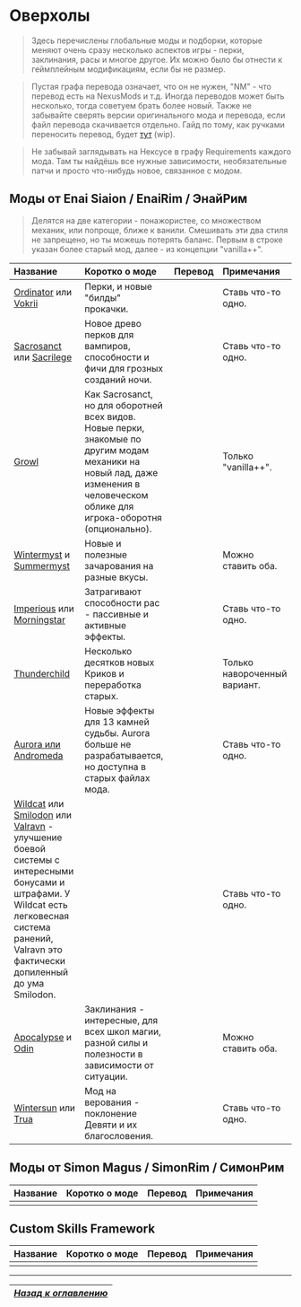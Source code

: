 # Оверхолы

> Здесь перечислены глобальные моды и подборки, которые меняют очень сразу несколько аспектов игры - перки, заклинания, расы и многое другое. Их можно было бы отнести к геймплейным модификациям, если бы не размер.

> Пустая графа перевода означает, что он не нужен, "NM" - что перевод есть на NexusMods и т.д. Иногда переводов может быть несколько, тогда советуем брать более новый. Также не забывайте сверять версии оригинального мода и перевода, если файл перевода скачивается отдельно. Гайд по тому, как ручками переносить перевод, будет [тут](https://youtu.be/dQw4w9WgXcQ) (wip).

> Не забывай заглядывать на Нексусе в графу Requirements каждого мода. Там ты найдёшь все нужные зависимости, необязательные патчи и просто что-нибудь новое, связанное с модом.

## Моды от Enai Siaion / EnaiRim / ЭнайРим

> Делятся на две категории - понажористее, со множеством механик, или попроще, ближе к ванили. Смешивать эти два стиля не запрещено, но ты можешь потерять баланс. Первым в строке указан более старый мод, далее - из концепции "vanilla++".

| Название | Коротко о моде | Перевод | Примечания |
| :------- | :------------- | :------ | :--------- |
| [Ordinator](https://www.nexusmods.com/skyrimspecialedition/mods/1137) или [Vokrii](https://www.nexusmods.com/skyrimspecialedition/mods/26176) | Перки, и новые "билды" прокачки. | | Ставь что-то одно. |
| [Sacrosanct](https://www.nexusmods.com/skyrimspecialedition/mods/3928) или [Sacrilege](https://www.nexusmods.com/skyrimspecialedition/mods/42408) | Новое древо перков для вампиров, способности и фичи для грозных созданий ночи. | | Ставь что-то одно. |
| [Growl](https://www.nexusmods.com/skyrimspecialedition/mods/31245) | Как Sacrosanct, но для оборотней всех видов. Новые перки, знакомые по другим модам механики на новый лад, даже изменения в человеческом облике для игрока-оборотня (опционально). | | Только "vanilla++". |
| [Wintermyst](https://www.nexusmods.com/skyrimspecialedition/mods/18603) и [Summermyst](https://www.nexusmods.com/skyrimspecialedition/mods/6285) | Новые и полезные зачарования на разные вкусы. | | Можно ставить оба. |
| [Imperious](https://www.nexusmods.com/skyrimspecialedition/mods/1315) или [Morningstar](https://www.nexusmods.com/skyrimspecialedition/mods/22298) | Затрагивают способности рас - пассивные и активные эффекты. | | Ставь что-то одно. |
| [Thunderchild](https://www.nexusmods.com/skyrimspecialedition/mods/1460) | Несколько десятков новых Криков и переработка старых. | | Только навороченный вариант. |
| [Aurora или Andromeda](https://www.nexusmods.com/skyrimspecialedition/mods/14910) | Новые эффекты для 13 камней судьбы. Aurora больше не разрабатывается, но доступна в старых файлах мода. | | Ставь что-то одно. |
| [Wildcat](https://www.nexusmods.com/skyrimspecialedition/mods/1368) или [Smilodon](https://www.nexusmods.com/skyrimspecialedition/mods/2824) или [Valravn](https://www.nexusmods.com/skyrimspecialedition/mods/53869) - улучшение боевой системы с интересными бонусами и штрафами. У Wildcat есть легковесная система ранений, Valravn это фактически допиленный до ума Smilodon. | | | Ставь что-то одно. |
| [Apocalypse](https://www.nexusmods.com/skyrimspecialedition/mods/1090) и [Odin](https://www.nexusmods.com/skyrimspecialedition/mods/46000) | Заклинания - интересные, для всех школ магии, разной силы и полезности в зависимости от ситуации. | | Можно ставить оба. |
| [Wintersun](https://www.nexusmods.com/skyrimspecialedition/mods/22506) или [Trua](https://www.nexusmods.com/skyrimspecialedition/mods/32549) | Мод на верования - поклонение Девяти и их благословения. | | Ставь что-то одно. |

## Моды от Simon Magus / SimonRim / СимонРим

| Название | Коротко о моде | Перевод | Примечания |
| :------- | :------------- | :------ | :--------- |
| | | | |

## Custom Skills Framework

| Название | Коротко о моде | Перевод | Примечания |
| :------- | :------------- | :------ | :--------- |
| | | | |

------

|[*Назад к оглавлению*](../01_Оглавление.md)|
|:---:|
